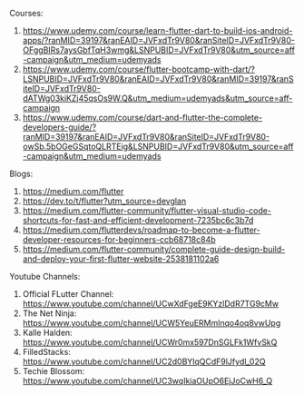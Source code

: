 Courses:

1. https://www.udemy.com/course/learn-flutter-dart-to-build-ios-android-apps/?ranMID=39197&ranEAID=JVFxdTr9V80&ranSiteID=JVFxdTr9V80-OFggBIRs7aysGbfTqH3wmg&LSNPUBID=JVFxdTr9V80&utm_source=aff-campaign&utm_medium=udemyads
2. https://www.udemy.com/course/flutter-bootcamp-with-dart/?LSNPUBID=JVFxdTr9V80&ranEAID=JVFxdTr9V80&ranMID=39197&ranSiteID=JVFxdTr9V80-dATWg03kiKZj45qsOs9W.Q&utm_medium=udemyads&utm_source=aff-campaign
3. https://www.udemy.com/course/dart-and-flutter-the-complete-developers-guide/?ranMID=39197&ranEAID=JVFxdTr9V80&ranSiteID=JVFxdTr9V80-owSb.5bOGeGSqtoQLRTEig&LSNPUBID=JVFxdTr9V80&utm_source=aff-campaign&utm_medium=udemyads

Blogs:

1. https://medium.com/flutter
2. https://dev.to/t/flutter?utm_source=devglan
3. https://medium.com/flutter-community/flutter-visual-studio-code-shortcuts-for-fast-and-efficient-development-7235bc6c3b7d
4. https://medium.com/flutterdevs/roadmap-to-become-a-flutter-developer-resources-for-beginners-ccb68718c84b
5. https://medium.com/flutter-community/complete-guide-design-build-and-deploy-your-first-flutter-website-2538181102a6

Youtube Channels:

1. Official FLutter Channel: https://www.youtube.com/channel/UCwXdFgeE9KYzlDdR7TG9cMw
2. The Net Ninja: https://www.youtube.com/channel/UCW5YeuERMmlnqo4oq8vwUpg
3. Kalle Halden: https://www.youtube.com/channel/UCWr0mx597DnSGLFk1WfvSkQ
4. FilledStacks: https://www.youtube.com/channel/UC2d0BYlqQCdF9lJfydl_02Q
5. Techie Blossom: https://www.youtube.com/channel/UC3wqIkiaOUpO6EjJoCwH6_Q

